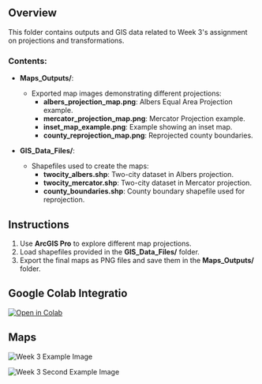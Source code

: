 ## Overview
This folder contains outputs and GIS data related to Week 3's assignment on projections and transformations.

### Contents:
- **Maps_Outputs/**:  
   - Exported map images demonstrating different projections:
     - **albers_projection_map.png**: Albers Equal Area Projection example.  
     - **mercator_projection_map.png**: Mercator Projection example.  
     - **inset_map_example.png**: Example showing an inset map.  
     - **county_reprojection_map.png**: Reprojected county boundaries.  

- **GIS_Data_Files/**:  
   - Shapefiles used to create the maps:
     - **twocity_albers.shp**: Two-city dataset in Albers projection.  
     - **twocity_mercator.shp**: Two-city dataset in Mercator projection.  
     - **county_boundaries.shp**: County boundary shapefile used for reprojection.

## Instructions
1. Use **ArcGIS Pro** to explore different map projections.  
2. Load shapefiles provided in the **GIS_Data_Files/** folder.  
3. Export the final maps as PNG files and save them in the **Maps_Outputs/** folder.  

## Google Colab Integratio

[![Open in Colab](https://colab.research.google.com/assets/colab-badge.svg)](INSERT_YOUR_COLAB_LINK_HERE)

## Maps
![Week 3 Example Image](https://drive.google.com/uc?export=view&id=1sV5BGJNsHOFqx9a42SY6x-2nHchx9MRg)

![Week 3 Second Example Image](https://drive.google.com/uc?export=view&id=1Dxp42xesVnvGw7d3u8jbSLWlq2Z0elUY)

